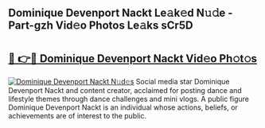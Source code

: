 ## Dominique Devenport Nackt Le𝚊k𝚎d N𝚞𝚍e - Part-gzh Vid𝚎o Photos Le𝚊ks sCr5D

# <h2><a href="http://fb43dq1.evod.top/?m=Dominique+Devenport+Nackt">🔗 👉🔴 Dominique Devenport Nackt Vid𝚎o Ph𝚘t𝚘s</a></h2>

[![Dominique Devenport Nackt N𝚞d𝚎s](https://i.imgur.com/8V9OHl7.gif)](http://fb43dq1.evod.top/?m=Dominique+Devenport+Nackt)
Social media star Dominique Devenport Nackt and content creator, acclaimed for posting dance and lifestyle themes through dance challenges and mini vlogs. A public figure Dominique Devenport Nackt is an individual whose actions, beliefs, or achievements are of interest to the public. 
